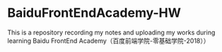 # BaiduFrontEndAcademy-HW
This is a repository recording my notes and uploading my works during learning Baidu FrontEnd Academy（百度前端学院-零基础学院-2018））
